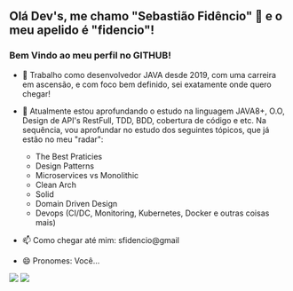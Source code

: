 ## Olá Dev's, me chamo "Sebastião Fidêncio" 👋 e o meu apelido é "fidencio"!
### Bem Vindo ao meu perfil no GITHUB!


- 🔭 Trabalho como desenvolvedor JAVA desde 2019, com uma carreira em ascensão, e com foco bem definido, sei exatamente onde quero chegar!

- 🌱 Atualmente estou aprofundando o estudo na linguagem JAVA8+, O.O, Design de API's RestFull, TDD, BDD, cobertura de código e etc. Na sequência, vou aprofundar no estudo dos seguintes tópicos, que já estão no meu "radar": 
   - The Best Praticies
   - Design Patterns
   - Microservices vs Monolithic
   - Clean Arch
   - Solid
   - Domain Driven Design
   - Devops (CI/DC, Monitoring, Kubernetes, Docker e outras coisas mais) 

- 📫 Como chegar até mim: sfidencio@gmail
- 😄 Pronomes: Você...

<div>
<a href = "mailto:sfidencio@gmail.com"><img src="https://img.shields.io/badge/Gmail-D14836?style=for-the-badge&logo=gmail&logoColor=white" target="_blank"></a>
<a href="https://www.linkedin.com/in/sebastião-fidêncio-0222a9175" target="_blank"><img src="https://img.shields.io/badge/-LinkedIn-%230077B5?style=for-the-badge&logo=linkedin&logoColor=white" target="_blank"></a>   
</div>

<!--
**sfidencio/sfidencio** is a ✨ _special_ ✨ repository because its `README.md` (this file) appears on your GitHub profile.




- 👯 I’m looking to collaborate on ...
- 🤔 I’m looking for help with ...
- 💬 Ask me about ...
- 📫 How to reach me: ...
- 😄 Pronouns: ...
- ⚡ Fun fact: ...
-->
